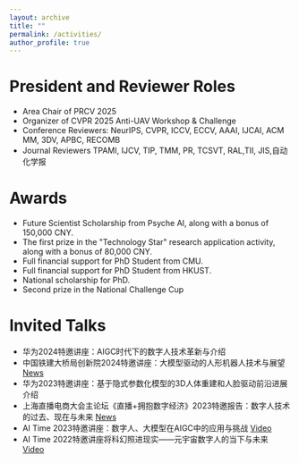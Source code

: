 ```yaml
---
layout: archive
title: ""
permalink: /activities/
author_profile: true
---
```




President and Reviewer Roles
======

* Area Chair of PRCV 2025
* Organizer of CVPR 2025 Anti-UAV Workshop & Challenge
* Conference Reviewers: NeurIPS, CVPR, ICCV, ECCV, AAAI, IJCAI, ACM MM, 3DV, APBC, RECOMB
* Journal Reviewers TPAMI, IJCV, TIP, TMM, PR, TCSVT, RAL,TII, JIS,自动化学报


Awards
======
* Future Scientist Scholarship from Psyche AI,  along with a bonus of 150,000 CNY.
* The first prize in the "Technology Star" research application activity, along with a bonus of 80,000 CNY.
* Full financial support for PhD Student from CMU.
* Full financial support for PhD Student from HKUST.
* National scholarship for PhD.
* Second prize in the National Challenge Cup


Invited Talks
======
* 华为2024特邀讲座：AIGC时代下的数字人技术革新与介绍
* 中国铁建大桥局创新院2024特邀讲座：大模型驱动的人形机器人技术与展望 [News](https://mp.weixin.qq.com/s/2HvOPghJFI7BN_GgOqkm2A)
* 华为2023特邀讲座：基于隐式参数化模型的3D人体重建和人脸驱动前沿进展介绍
* 上海直播电商大会主论坛《直播+拥抱数字经济》2023特邀报告：数字人技术的过去、现在与未来 [News](https://www.shifair.com/informationDetails/170440.html)
* AI Time 2023特邀讲座：数字人、大模型在AIGC中的应用与挑战 [Video](https://www.bilibili.com/video/BV1Xh4y1F7Ec/?spm_id_from=333.337.search-card.all.click&vd_source=9b8cafd86a6ccf076687721b5d1561be)
* AI Time 2022特邀讲座将科幻照进现实——元宇宙数字人的当下与未来 [Video](https://www.bilibili.com/video/BV1Ld4y177M9/?spm_id_from=333.337.search-card.all.click&vd_source=9b8cafd86a6ccf076687721b5d1561be)

